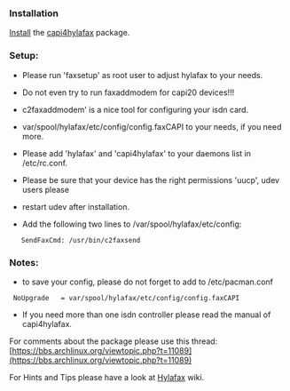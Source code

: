 ### Installation

[Install](/index.php/Install "Install") the [capi4hylafax](https://www.archlinux.org/packages/?name=capi4hylafax) package.

### Setup:

*   Please run 'faxsetup' as root user to adjust hylafax to your needs.
*   Do not even try to run faxaddmodem for capi20 devices!!!
*   c2faxaddmodem' is a nice tool for configuring your isdn card.
*   var/spool/hylafax/etc/config/config.faxCAPI to your needs, if you need more.
*   Please add 'hylafax' and 'capi4hylafax' to your daemons list in /etc/rc.conf.
*   Please be sure that your device has the right permissions 'uucp', udev users please
*   restart udev after installation.

*   Add the following two lines to /var/spool/hylafax/etc/config:

```
   SendFaxCmd: /usr/bin/c2faxsend

```

### Notes:

*   to save your config, please do not forget to add to /etc/pacman.conf

```
 NoUpgrade   = var/spool/hylafax/etc/config/config.faxCAPI

```

*   If you need more than one isdn controller please read the manual of capi4hylafax.

For comments about the package please use this thread: [https://bbs.archlinux.org/viewtopic.php?t=11089](https://bbs.archlinux.org/viewtopic.php?t=11089)

For Hints and Tips please have a look at [Hylafax](/index.php/Hylafax "Hylafax") wiki.